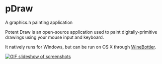 pDraw
=====

[//]: # (WEB_CONTENT_START)

A graphics.h painting application

Potent Draw is an open-source application used to paint
digitally-primitive drawings using your mouse input and keyboard.

It natively runs for Windows, but can be run on OS X through [WineBottler](http://winebottler.kronenberg.org/).

<a href="http://i.imgur.com/L2Nocab.gif"> ![GIF slideshow of screenshots](http://i.imgur.com/L2Nocab.gif) </a>
